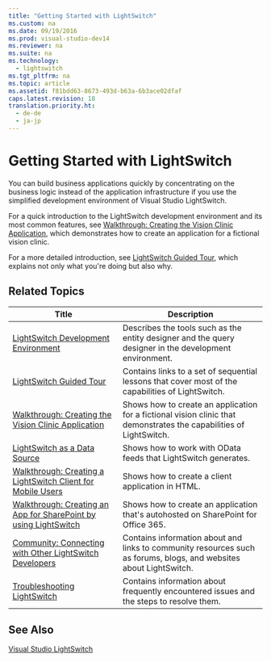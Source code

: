```yaml
---
title: "Getting Started with LightSwitch"
ms.custom: na
ms.date: 09/19/2016
ms.prod: visual-studio-dev14
ms.reviewer: na
ms.suite: na
ms.technology: 
  - lightswitch
ms.tgt_pltfrm: na
ms.topic: article
ms.assetid: f81bdd63-8673-493d-b63a-6b3ace02dfaf
caps.latest.revision: 18
translation.priority.ht: 
  - de-de
  - ja-jp
---
```

# Getting Started with LightSwitch
You can build business applications quickly by concentrating on the business logic instead of the application infrastructure if you use the simplified development environment of Visual Studio LightSwitch.  
  
 For a quick introduction to the LightSwitch development environment and its most common features, see [Walkthrough: Creating the Vision Clinic Application](../vs140/Walkthrough--Creating-the-Vision-Clinic-Application-in-LightSwitch.md), which demonstrates how to create an application for a fictional vision clinic.  
  
 For a more detailed introduction, see [LightSwitch Guided Tour](../vs140/LightSwitch-Guided-Tour.md), which explains not only what you're doing but also why.  
  
## Related Topics  
  
|Title|Description|  
|-----------|-----------------|  
|[LightSwitch Development Environment](../vs140/LightSwitch-Development-Environment.md)|Describes the tools such as the entity designer and the query designer in the development environment.|  
|[LightSwitch Guided Tour](../vs140/LightSwitch-Guided-Tour.md)|Contains links to a set of sequential lessons that cover most of the capabilities of LightSwitch.|  
|[Walkthrough: Creating the Vision Clinic Application](../vs140/Walkthrough--Creating-the-Vision-Clinic-Application-in-LightSwitch.md)|Shows how to create an application for a fictional vision clinic that demonstrates the capabilities of LightSwitch.|  
|[LightSwitch as a Data Source](../vs140/LightSwitch-as-a-Data-Source.md)|Shows how to work with OData feeds that LightSwitch generates.|  
|[Walkthrough: Creating a LightSwitch Client for Mobile Users](../vs140/Walkthrough--Creating-a-LightSwitch-Client-for-Mobile-Users.md)|Shows how to create a client application in HTML.|  
|[Walkthrough: Creating an App for SharePoint by using LightSwitch](../vs140/Walkthrough--Creating-an-App-for-SharePoint-by-Using-LightSwitch.md)|Shows how to create an application that's autohosted on SharePoint for Office 365.|  
|[Community: Connecting with Other LightSwitch Developers](../vs140/Community--Connecting-with-Other-LightSwitch-Developers.md)|Contains information about and links to community resources such as forums, blogs, and websites about LightSwitch.|  
|[Troubleshooting LightSwitch](../vs140/Troubleshooting-LightSwitch.md)|Contains information about frequently encountered issues and the steps  to resolve them.|  
  
## See Also  
 [Visual Studio LightSwitch](../vs140/Visual-Studio-LightSwitch.md)